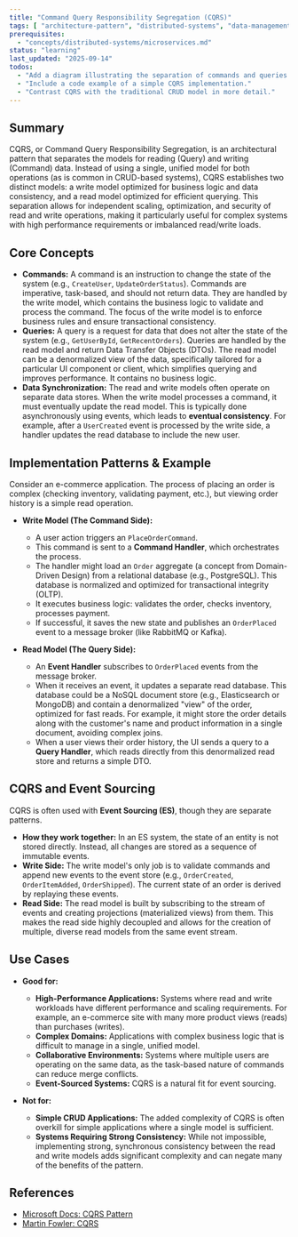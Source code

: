 ```yaml
---
title: "Command Query Responsibility Segregation (CQRS)"
tags: [ "architecture-pattern", "distributed-systems", "data-management" ]
prerequisites:
  - "concepts/distributed-systems/microservices.md"
status: "learning"
last_updated: "2025-09-14"
todos:
  - "Add a diagram illustrating the separation of commands and queries."
  - "Include a code example of a simple CQRS implementation."
  - "Contrast CQRS with the traditional CRUD model in more detail."
---
```


## Summary

CQRS, or Command Query Responsibility Segregation, is an architectural pattern that separates the models for reading (Query) and writing (Command) data. Instead of using a single, unified model for both operations (as is common in CRUD-based systems), CQRS establishes two distinct models: a write model optimized for business logic and data consistency, and a read model optimized for efficient querying. This separation allows for independent scaling, optimization, and security of read and write operations, making it particularly useful for complex systems with high performance requirements or imbalanced read/write loads.

## Core Concepts

-   **Commands:** A command is an instruction to change the state of the system (e.g., `CreateUser`, `UpdateOrderStatus`). Commands are imperative, task-based, and should not return data. They are handled by the write model, which contains the business logic to validate and process the command. The focus of the write model is to enforce business rules and ensure transactional consistency.
-   **Queries:** A query is a request for data that does not alter the state of the system (e.g., `GetUserById`, `GetRecentOrders`). Queries are handled by the read model and return Data Transfer Objects (DTOs). The read model can be a denormalized view of the data, specifically tailored for a particular UI component or client, which simplifies querying and improves performance. It contains no business logic.
-   **Data Synchronization:** The read and write models often operate on separate data stores. When the write model processes a command, it must eventually update the read model. This is typically done asynchronously using events, which leads to **eventual consistency**. For example, after a `UserCreated` event is processed by the write side, a handler updates the read database to include the new user.

## Implementation Patterns & Example

Consider an e-commerce application. The process of placing an order is complex (checking inventory, validating payment, etc.), but viewing order history is a simple read operation.

-   **Write Model (The Command Side):**
    -   A user action triggers an `PlaceOrderCommand`.
    -   This command is sent to a **Command Handler**, which orchestrates the process.
    -   The handler might load an `Order` aggregate (a concept from Domain-Driven Design) from a relational database (e.g., PostgreSQL). This database is normalized and optimized for transactional integrity (OLTP).
    -   It executes business logic: validates the order, checks inventory, processes payment.
    -   If successful, it saves the new state and publishes an `OrderPlaced` event to a message broker (like RabbitMQ or Kafka).

-   **Read Model (The Query Side):**
    -   An **Event Handler** subscribes to `OrderPlaced` events from the message broker.
    -   When it receives an event, it updates a separate read database. This database could be a NoSQL document store (e.g., Elasticsearch or MongoDB) and contain a denormalized "view" of the order, optimized for fast reads. For example, it might store the order details along with the customer's name and product information in a single document, avoiding complex joins.
    -   When a user views their order history, the UI sends a query to a **Query Handler**, which reads directly from this denormalized read store and returns a simple DTO.

## CQRS and Event Sourcing

CQRS is often used with **Event Sourcing (ES)**, though they are separate patterns.

-   **How they work together:** In an ES system, the state of an entity is not stored directly. Instead, all changes are stored as a sequence of immutable events.
-   **Write Side:** The write model's only job is to validate commands and append new events to the event store (e.g., `OrderCreated`, `OrderItemAdded`, `OrderShipped`). The current state of an order is derived by replaying these events.
-   **Read Side:** The read model is built by subscribing to the stream of events and creating projections (materialized views) from them. This makes the read side highly decoupled and allows for the creation of multiple, diverse read models from the same event stream.

## Use Cases

-   **Good for:**
    -   **High-Performance Applications:** Systems where read and write workloads have different performance and scaling requirements. For example, an e-commerce site with many more product views (reads) than purchases (writes).
    -   **Complex Domains:** Applications with complex business logic that is difficult to manage in a single, unified model.
    -   **Collaborative Environments:** Systems where multiple users are operating on the same data, as the task-based nature of commands can reduce merge conflicts.
    -   **Event-Sourced Systems:** CQRS is a natural fit for event sourcing.

-   **Not for:**
    -   **Simple CRUD Applications:** The added complexity of CQRS is often overkill for simple applications where a single model is sufficient.
    -   **Systems Requiring Strong Consistency:** While not impossible, implementing strong, synchronous consistency between the read and write models adds significant complexity and can negate many of the benefits of the pattern.

## References

-   [Microsoft Docs: CQRS Pattern](https://docs.microsoft.com/en-us/azure/architecture/patterns/cqrs)
-   [Martin Fowler: CQRS](https://martinfowler.com/bliki/CQRS.html)
